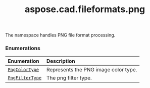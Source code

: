 ﻿---
title: aspose.cad.fileformats.png
second_title: Aspose.CAD for Python via .NET API References
description: 
type: docs
weight: 10
url: /python-net/aspose.cad.fileformats.png/
is_root: false
---

The namespace handles PNG file format processing.

### Enumerations
| Enumeration | Description |
| :- | :- |
| [`PngColorType`](/cad/python-net/aspose.cad.fileformats.png/pngcolortype) | Represents the PNG image color type. |
| [`PngFilterType`](/cad/python-net/aspose.cad.fileformats.png/pngfiltertype) | The png filter type. |


